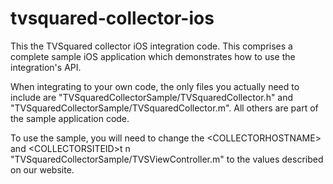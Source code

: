 tvsquared-collector-ios
=======================

This the TVSquared collector iOS integration code. This comprises a complete sample iOS application which demonstrates
how to use the integration's API.

When integrating to your own code, the only files you actually need to include are "TVSquaredCollectorSample/TVSquaredCollector.h" and 
"TVSquaredCollectorSample/TVSquaredCollector.m". All others are part of the sample application code. 

To use the sample, you will need to change the &lt;COLLECTORHOSTNAME&gt; and &lt;COLLECTORSITEID&gt;t n  "TVSquaredCollectorSample/TVSViewController.m" to the values described on our website.
